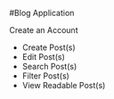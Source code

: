 #Blog Application

Create an Account
 - Create Post(s)
 - Edit Post(s)
 - Search Post(s)
 - Filter Post(s)
 - View Readable Post(s)
